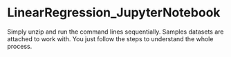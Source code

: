 # LinearRegression_JupyterNotebook
Simply unzip and run the command lines sequentially. 
Samples datasets are attached to work with. 
You just follow the steps to understand the whole process.
